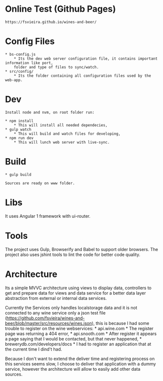 
# Online Test (Github Pages)
	https://fsvieira.github.io/wines-and-beer/

# Config Files
	* bs-config.js 
		* Its the dev web server configuration file, it contains important information like port,
		folder and type of files to sync/watch.
	* src/config/
		* Its the folder containing all configuration files used by the web-app.

# Dev
	Install node and nvm, on root folder run:
	
	* npm install
		* This will install all needed dependecies,
	* gulp watch
		* This will build and watch files for developing,
	* npm run dev
		* This will lunch web server with live-sync.
		
# Build
	* gulp build
	
	Sources are ready on www folder.


# Libs
  It uses Angular 1 framework with ui-router.
  
# Tools
  The project uses Gulp, Browserify and Babel to support older browsers.
  The project also uses jshint tools to lint the code for better code quality.
  
# Architecture
Its a simple MVVC architecture using views to display data, controllers to get and prepare data for views and data service for a better data layer abstraction from external or internal data services.

Currently the Services only handles localstorage data and it is not connected to any wine service only a json test file (https://github.com/fsvieira/wines-and-beer/blob/master/src/resources/wines.json), this is because I had some trouble to register on the wine webservices:
	* api.wine.com
		* The register page was returning a 404 error,
	* api.snooth.com
		* After register it appears a page saying that I would be contacted, but that never happened,
	* brewerydb.com/developers/docs
		* I had to register an application that at the current time I dind't had.
	
Because I don't want to extend the deliver time and registering process on this services seems slow, I choose to deliver that application with a dummy service, however the architecture will allow to easily add other data sources.




